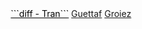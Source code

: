 
<div align="center">
  <a style="color: black;" href="https://github.com/QuocDungTran380">```diff - Tran```</a> <a href="https://github.com/guettafa">Guettaf</a> <a href="https://github.com/AchrafGroiez">Groiez</a>  
</div>


